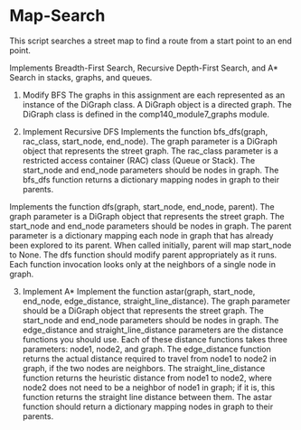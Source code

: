 # Map-Search
This script searches a street map to find a route from a start point to an end point.

Implements Breadth-First Search, Recursive Depth-First Search, and A* Search in stacks, graphs, and queues. 


1. Modify BFS 
The graphs in this assignment are each represented as an instance of the DiGraph class.  A DiGraph object is a directed graph.  The DiGraph class is defined in the comp140_module7_graphs module. 

2. Implement Recursive DFS
Implements the function bfs_dfs(graph, rac_class, start_node, end_node). The graph parameter is a DiGraph object that represents the street graph. The rac_class parameter is a restricted access container (RAC) class (Queue or Stack).  The start_node and end_node parameters should be nodes in graph.  The bfs_dfs function returns a dictionary mapping nodes in graph to their parents.


Implements the function dfs(graph, start_node, end_node, parent). The graph parameter is a DiGraph object that represents the street graph. The start_node and end_node parameters should be nodes in graph. The parent parameter is a dictionary mapping each node in graph that has already been explored to its parent. When called initially, parent will map start_node to None.  The dfs function should modify parent appropriately as it runs. Each function invocation looks only at the neighbors of a single node in graph.


3. Implement A*
Implement the function astar(graph, start_node, end_node, edge_distance, straight_line_distance). The graph parameter should be a DiGraph object that represents the street graph. The start_node and end_node parameters should be nodes in graph. The edge_distance and straight_line_distance parameters are the distance functions you should use. Each of these distance functions takes three parameters: node1, node2, and graph.  The edge_distance function returns the actual distance required to travel from node1 to node2 in graph, if the two nodes are neighbors.  The straight_line_distance function returns the heuristic distance from node1 to node2, where node2 does not need to be a neighbor of node1 in graph; if it is, this function returns the straight line distance between them. The astar function should return a dictionary mapping nodes in graph to their parents.

